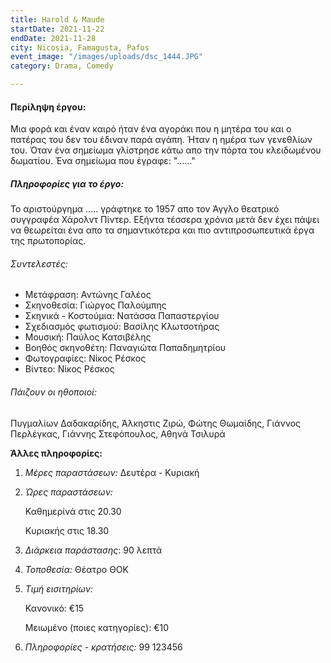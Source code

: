 ```yaml
---
title: Harold & Maude
startDate: 2021-11-22
endDate: 2021-11-28
city: Nicosia, Famagusta, Pafos
event_image: "/images/uploads/dsc_1444.JPG"
category: Drama, Comedy

---
```

#### Περίληψη έργου:

Μια φορά και έναν καιρό ήταν ένα αγοράκι που η μητέρα του και ο πατέρας του δεν του έδιναν παρά αγάπη. Ήταν η ημέρα των γενεθλίων του. Όταν ένα σημείωμα γλίστρησε κάτω απο την πόρτα του κλειδωμένου δωματίου. Ένα σημείωμα που έγραφε: "......"

##### Πληροφορίες για το έργο:

Το αριστούργημα ..... γράφτηκε το 1957 απο τον Άγγλο θεατρικό συγγραφέα Χάρολντ Πίντερ. Εξήντα τέσσερα χρόνια μετά δεν έχει πάψει να θεωρείται ένα απο τα σημαντικότερα και πιο αντιπροσωπευτικά έργα της πρωτοπορίας.

###### Συντελεστές:

* Μετάφραση: Αντώνης Γαλέος
* Σκηνοθεσία: Γιώργος Παλούμπης
* Σκηνικά - Κοστούμια: Νατάσσα Παπαστεργίου
* Σχεδιασμός φωτισμού: Βασίλης Κλωτσοτήρας
* Μουσική: Παύλος Κατσιβέλης
* Βοηθός σκηνοθέτη: Παναγιώτα Παπαδημητρίου
* Φωτογραφίες: Νίκος Ρέσκος
* Βίντεο: Νίκος Ρέσκος

###### Πάιζουν οι ηθοποιοί:

Πυγμαλίων Δαδακαρίδης, Άλκηστις Ζιρώ, Φώτης Θωμαίδης, Γιάννος Περλέγκας, Γιάννης Στεφόπουλος, Αθηνά Τσιλυρά

**Άλλες πληροφορίες:**

1. _Μέρες παραστάσεων:_ Δευτέρα - Κυριακή
2. _Ώρες παραστάσεων:_ 

   Καθημερίνά στις 20.30

   Κυριακής στις 18.30
3. _Διάρκεια παράστασης_: 90 λεπτά
4. _Τοποθεσία:_ Θέατρο ΘΟΚ
5. _Τιμή εισιτηρίων:_ 

   Κανονικό: €15 

   Μειωμένο (ποιες κατηγορίες): €10
6. _Πληροφορίες - κρατήσεις:_ 99 123456